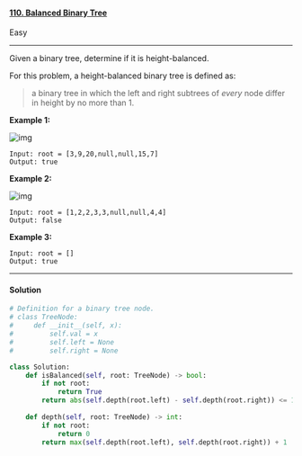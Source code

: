 #### [110. Balanced Binary Tree](https://leetcode.com/problems/balanced-binary-tree/)

Easy

---

Given a binary tree, determine if it is height-balanced.

For this problem, a height-balanced binary tree is defined as:

> a binary tree in which the left and right subtrees of *every* node differ in height by no more than 1.

 

**Example 1:**

![img](https://assets.leetcode.com/uploads/2020/10/06/balance_1.jpg)

```
Input: root = [3,9,20,null,null,15,7]
Output: true
```

**Example 2:**

![img](https://assets.leetcode.com/uploads/2020/10/06/balance_2.jpg)

```
Input: root = [1,2,2,3,3,null,null,4,4]
Output: false
```

**Example 3:**

```
Input: root = []
Output: true
```

---

#### Solution

```python
# Definition for a binary tree node.
# class TreeNode:
#     def __init__(self, x):
#         self.val = x
#         self.left = None
#         self.right = None

class Solution:
    def isBalanced(self, root: TreeNode) -> bool:
        if not root:
            return True
        return abs(self.depth(root.left) - self.depth(root.right)) <= 1 and self.isBalanced(root.left) and self.isBalanced(root.right)
    
    def depth(self, root: TreeNode) -> int:
        if not root:
            return 0
        return max(self.depth(root.left), self.depth(root.right)) + 1
```

